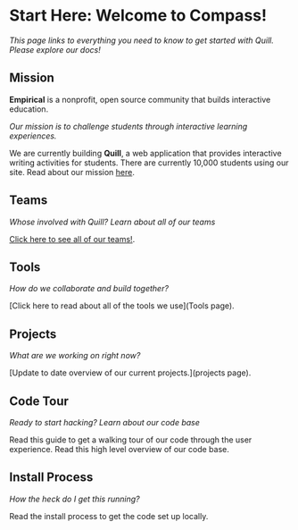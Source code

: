 # Start Here: Welcome to Compass!

*This page links to everything you need to know to get started with Quill. Please explore our docs!*

## Mission
**Empirical** is a nonprofit, open source community that builds interactive education. 

*Our mission is to challenge students through interactive learning experiences.*

We are currently building **Quill**, a web application that provides interactive writing activities for students. There are currently 10,000 students using our site. Read about our mission [here](http://www.quill.org/mission). 

## Teams
*Whose involved with Quill? Learn about all of our teams*

[Click here to see all of our teams!](Documentation/blob/master/Cofactor/Guide%20-%20Teams.md). 

## Tools
*How do we collaborate and build together?*

[Click here to read about all of the tools we use](Tools page).

## Projects
*What are we working on right now?*

[Update to date overview of our current projects.](projects page). 

## Code Tour
*Ready to start hacking? Learn about our code base*

Read this guide to get a walking tour of our code through the user experience. 
Read this high level overview of our code base. 

## Install Process
*How the heck do I get this running?*

Read the install process to get the code set up locally. 
